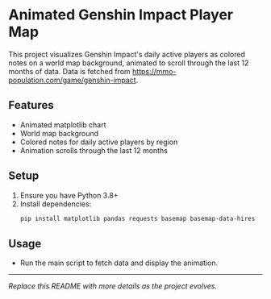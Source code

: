 # Animated Genshin Impact Player Map

This project visualizes Genshin Impact's daily active players as colored notes on a world map background, animated to scroll through the last 12 months of data. Data is fetched from https://mmo-population.com/game/genshin-impact.

## Features
- Animated matplotlib chart
- World map background
- Colored notes for daily active players by region
- Animation scrolls through the last 12 months

## Setup
1. Ensure you have Python 3.8+
2. Install dependencies:
   ```sh
   pip install matplotlib pandas requests basemap basemap-data-hires
   ```

## Usage
- Run the main script to fetch data and display the animation.

---

*Replace this README with more details as the project evolves.*
